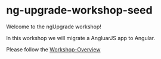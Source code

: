 # ng-upgrade-workshop-seed

Welcome to the ngUpgrade workshop!

In this workshop we will migrate a AngluarJS app to Angular.

Please follow the [Workshop-Overview](https://github.com/BioPhoton/ng-upgrade-workshop-seed/wiki/Workshop-Overview)
